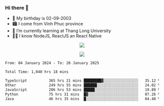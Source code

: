 ### Hi there 👋
- 🎂 My birthday is 02-09-2003
- 🏙️ I come from Vinh Phuc province
- 🌱 I’m currently learning at Thang Long University
- 🧑‍💻 I know NodeJS, ReactJS an React Native
<p align="center"><img src="https://github-readme-stats.vercel.app/api?username=tmquang0209&show_icons=true&theme=gradient"></p>
<p align="center"><img src="https://github-readme-stats.vercel.app/api/top-langs/?username=tmquang0209&hide=scss,css&langs_count=10"></p>
<!--START_SECTION:waka-->

```txt
From: 04 January 2024 - To: 26 January 2025

Total Time: 1,040 hrs 18 mins

TypeScript          365 hrs 21 mins ████████▓░░░░░░░░░░░░░░░░   35.12 %
Other               249 hrs 55 mins ██████░░░░░░░░░░░░░░░░░░░   24.02 %
JavaScript          206 hrs 53 mins █████░░░░░░░░░░░░░░░░░░░░   19.89 %
Python              75 hrs 31 mins  █▓░░░░░░░░░░░░░░░░░░░░░░░   07.26 %
Java                46 hrs 35 mins  █░░░░░░░░░░░░░░░░░░░░░░░░   04.48 %
```

<!--END_SECTION:waka-->
